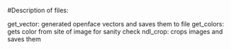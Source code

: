 #Description of files:

get_vector: generated openface vectors and saves them to file
get_colors: gets color from site of image for sanity check
ndl_crop: crops images and saves them
